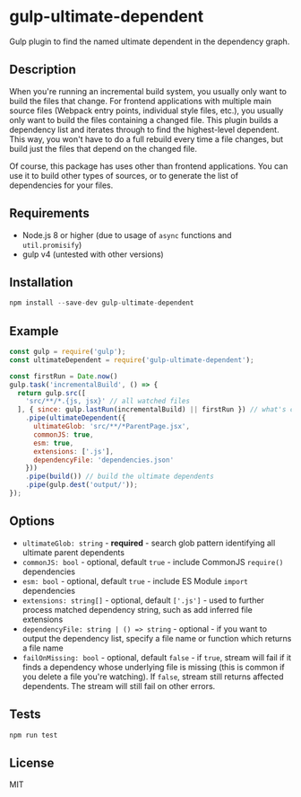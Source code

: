 # gulp-ultimate-dependent

Gulp plugin to find the named ultimate dependent in the dependency graph.

## Description

When you're running an incremental build system, you usually only want to build the files that change. For frontend applications with multiple main source files (Webpack entry points, individual style files, etc.), you usually only want to build the files containing a changed file. This plugin builds a dependency list and iterates through to find the highest-level dependent. This way, you won't have to do a full rebuild every time a file changes, but build just the files that depend on the changed file.

Of course, this package has uses other than frontend applications. You can use it to build other types of sources, or to generate the list of dependencies for your files.

## Requirements

- Node.js 8 or higher (due to usage of `async` functions and `util.promisify`)
- gulp v4 (untested with other versions)

## Installation

```js
npm install --save-dev gulp-ultimate-dependent
```

## Example

```js
const gulp = require('gulp');
const ultimateDependent = require('gulp-ultimate-dependent');

const firstRun = Date.now()
gulp.task('incrementalBuild', () => {
  return gulp.src([
    'src/**/*.{js, jsx}' // all watched files
  ], { since: gulp.lastRun(incrementalBuild) || firstRun }) // what's changed
    .pipe(ultimateDependent({
      ultimateGlob: 'src/**/*ParentPage.jsx',
      commonJS: true,
      esm: true,
      extensions: ['.js'],
      dependencyFile: 'dependencies.json'
    }))
    .pipe(build()) // build the ultimate dependents
    .pipe(gulp.dest('output/'));
});
```

## Options

- `ultimateGlob: string` - **required** - search glob pattern identifying all ultimate parent dependents
- `commonJS: bool` - optional, default `true` - include CommonJS `require()` dependencies
- `esm: bool` - optional, default `true` - include ES Module `import` dependencies
- `extensions: string[]` - optional, default `['.js']` - used to further process matched dependency string, such as add inferred file extensions
- `dependencyFile: string | () => string` - optional - if you want to output the dependency list, specify a file name or function which returns a file name
- `failOnMissing: bool` - optional, default `false` - if `true`, stream will fail if it finds a dependency whose underlying file is missing (this is common if you delete a file you're watching). If `false`, stream still returns affected dependents. The stream will still fail on other errors.

## Tests

```js
npm run test
```

## License

  MIT

